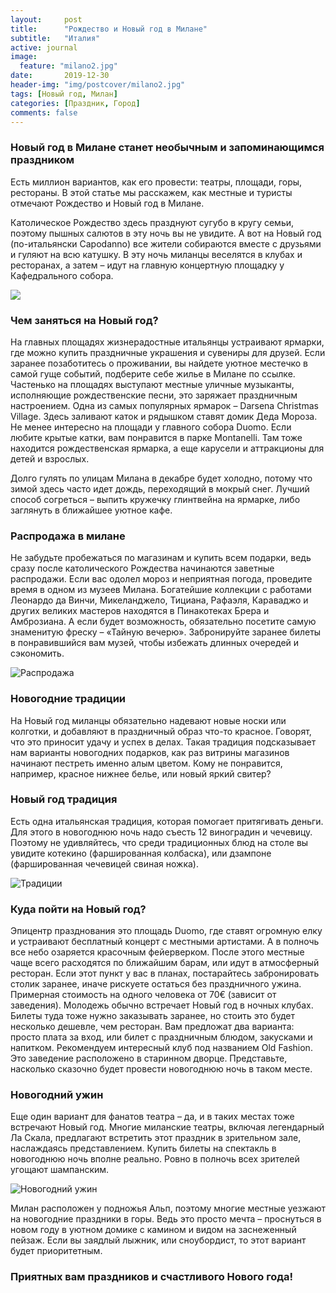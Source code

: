 ```yaml
---
layout:     post
title:      "Рождество и Новый год в Милане"
subtitle:   "Италия"
active: journal
image:
  feature: "milano2.jpg"
date:       2019-12-30
header-img: "img/postcover/milano2.jpg"
tags: [Новый год, Милан]
categories: [Праздник, Город]
comments: false
---
```

<h3>Новый год в Милане станет необычным и запоминающимся праздником</h3>
<p>Есть миллион вариантов, как его провести: театры, площади, горы, рестораны. В этой статье мы расскажем, как местные и туристы отмечают Рождество и Новый год в Милане.</p>
<p>Католическое Рождество здесь празднуют сугубо в кругу семьи, поэтому пышных салютов в эту ночь вы не увидите. А вот на Новый год (по-итальянски Capodanno) все жители собираются вместе с друзьями и гуляют на всю катушку. В эту ночь миланцы веселятся в клубах и ресторанах, а затем – идут на главную концертную площадку у Кафедрального собора.</p>

![](https://milan10.ru/sites/milan10.ru/files/styles/large_640_425_/public/Cosa-fare-a-Milano-a-Natale-2018.jpg?itok=7R1TvGvr)

<h3>Чем заняться на Новый год?</h3>
На главных площадях жизнерадостные итальянцы устраивают ярмарки, где можно купить праздничные украшения и сувениры для друзей. Если заранее позаботитесь о проживании, вы найдете уютное местечко в самой гуще событий, подберите себе жилье в Милане по ссылке. Частенько на площадях выступают местные уличные музыканты, исполняющие рождественские песни, это заряжает праздничным настроением. Одна из самых популярных ярмарок – Darsena Christmas Village. Здесь заливают каток и рядышком ставят домик Деда Мороза. Не менее интересно на площади у главного собора Duomo. Если любите крытые катки, вам понравится в парке Montanelli. Там тоже находится рождественская ярмарка, а еще карусели и аттракционы для детей и взрослых.

Долго гулять по улицам Милана в декабре будет холодно, потому что зимой здесь часто идет дождь, переходящий в мокрый снег. Лучший способ согреться – выпить кружечку глинтвейна на ярмарке, либо заглянуть в ближайшее уютное кафе.

<h3>Распродажа в милане</h3>
<p>Не забудьте пробежаться по магазинам и купить всем подарки, ведь сразу после католического Рождества начинаются заветные распродажи. Если вас одолел мороз и неприятная погода, проведите время в одном из музеев Милана. Богатейшие коллекции с работами Леонардо да Винчи, Микеланджело, Тициана, Рафаэля, Караваджо и других великих мастеров находятся в Пинакотеках Брера и Амброзиана. А если будет возможность, обязательно посетите самую знаменитую фреску – «Тайную вечерю». Забронируйте заранее билеты в понравившийся вам музей, чтобы избежать длинных очередей и сэкономить.</p> 

![Распродажа](https://milan10.ru/sites/milan10.ru/files/styles/large_640_425_/public/Natale_a_milano_-_panoramio.jpg)

<h3>Новогодние традиции</h3>
На Новый год миланцы обязательно надевают новые носки или колготки, и добавляют в праздничный образ что-то красное. Говорят, что это приносит удачу и успех в делах. Такая традиция подсказывает нам варианты новогодних подарков, как раз витрины магазинов начинают пестреть именно алым цветом. Кому не понравится, например, красное нижнее белье, или новый яркий свитер?

<h3>Новый год традиция</h3>
<p>Есть одна итальянская традиция, которая помогает притягивать деньги. Для этого в новогоднюю ночь надо съесть 12 виноградин и чечевицу. Поэтому не удивляйтесь, что среди традиционных блюд на столе вы увидите котекино (фаршированная колбаска), или дзампоне (фаршированная чечевицей свиная ножка).</p>

![Традиции](https://milan10.ru/sites/milan10.ru/files/styles/large_640_425_/public/decorating-christmas-tree-2999722_1280.jpg)

<h3>Куда пойти на Новый год?</h3>
Эпицентр празднования это площадь Duomo, где ставят огромную елку и устраивают бесплатный концерт с местными артистами. А в полночь все небо озаряется красочным фейерверком. После этого местные чаще всего расходятся по ближайшим барам, или идут в атмосферный ресторан. Если этот пункт у вас в планах, постарайтесь забронировать столик заранее, иначе рискуете остаться без праздничного ужина. Примерная стоимость на одного человека от 70€ (зависит от заведения). Молодежь обычно встречает Новый год в ночных клубах. Билеты туда тоже нужно заказывать заранее, но стоить это будет несколько дешевле, чем ресторан. Вам предложат два варианта: просто плата за вход, или билет с праздничным блюдом, закусками и напитком. Рекомендуем интересный клуб под названием Old Fashion. Это заведение расположено в старинном дворце. Представьте, насколько сказочно будет провести новогоднюю ночь в таком месте.

<h3>Новогодний ужин</h3>
<p>Еще один вариант для фанатов театра – да, и в таких местах тоже встречают Новый год. Многие миланские театры, включая легендарный Ла Скала, предлагают встретить этот праздник в зрительном зале, наслаждаясь представлением. Купить билеты на спектакль в новогоднюю ночь вполне реально. Ровно в полночь всех зрителей угощают шампанским.</p>

![Новогодний ужин](https://milan10.ru/sites/milan10.ru/files/styles/large_640_425_/public/fireplace-2970088_1280.jpg)

Милан расположен у подножья Альп, поэтому многие местные уезжают на новогодние праздники в горы. Ведь это просто мечта – проснуться в новом году в уютном домике с камином и видом на заснеженный пейзаж. Если вы заядлый лыжник, или сноубордист, то этот вариант будет приоритетным.

<h3>Приятных вам праздников и счастливого Нового года!</h3>
